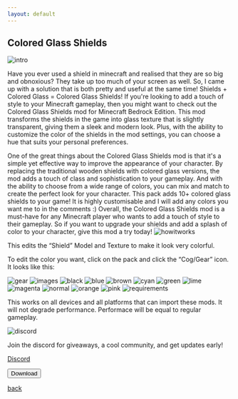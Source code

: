```yaml
---
layout: default
---
```


## Colored Glass Shields

<img src="/all/intro.png" alt="intro">

Have you ever used a shield in minecraft and realised that they are so big and obnoxious? They take up too much of your screen as well. So, I came up with a solution that is both pretty and useful at the same time! Shields + Colored Glass = Colored Glass Shields!
If you're looking to add a touch of style to your Minecraft gameplay, then you might want to check out the Colored Glass Shields mod for Minecraft Bedrock Edition. This mod transforms the shields in the game into glass texture that is slightly transparent, giving them a sleek and modern look. Plus, with the ability to customize the color of the shields in the mod settings, you can choose a hue that suits your personal preferences.

One of the great things about the Colored Glass Shields mod is that it's a simple yet effective way to improve the appearance of your character. By replacing the traditional wooden shields with colored glass versions, the mod adds a touch of class and sophistication to your gameplay. And with the ability to choose from a wide range of colors, you can mix and match to create the perfect look for your character.
This pack adds 10+ colored glass shields to your game! It is highly customisable and I will add any colors you want me to in the comments :)
Overall, the Colored Glass Shields mod is a must-have for any Minecraft player who wants to add a touch of style to their gameplay. So if you want to upgrade your shields and add a splash of color to your character, give this mod a try today!
<img src="/all/how.png" alt="howitworks">

This edits the “Shield” Model and Texture to make it look very colorful.

To edit the color you want, click on the pack and click the “Cog/Gear” icon. It looks like this:

<img src="/customcoloredhotbars/custom-coloured-hotbars_3.jpeg" alt="gear">

<img src="/all/images.png" alt="images">

<img src="/coloredglassshields/black.png" alt="black">

<img src="/coloredglassshields/blue.png" alt="blue">

<img src="/coloredglassshields/brown.png" alt="brown">

<img src="/coloredglassshields/cyan.png" alt="cyan">

<img src="/coloredglassshields/green.png" alt="green">

<img src="/coloredglassshields/lime.png" alt="lime">

<img src="/coloredglassshields/magenta.png" alt="magenta">

<img src="/coloredglassshields/normal.png" alt="normal">

<img src="/coloredglassshields/orange.png" alt="orange">

<img src="/coloredglassshields/pink.png" alt="pink">

<img src="/all/req.png" alt="requirements">

This works on all devices and all platforms that can import these mods. It will not degrade performance. Performace will be equal to regular gameplay.

<img src="/all/discord.png" alt="discord">

Join the discord for giveaways, a cool community, and get updates early! 

<a href="https://streetle.ml/discord">Discord</a>

<a href="https://www.streetle.ml/coloredglassshields/download"> 
<button type="button">Download</button> 
</a>

<a href="https://streetle.ml/packs">back</a>
<head>
</head>
